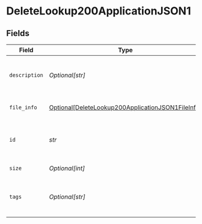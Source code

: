 # DeleteLookup200ApplicationJSON1


## Fields

| Field                                                                                                                   | Type                                                                                                                    | Required                                                                                                                | Description                                                                                                             |
| ----------------------------------------------------------------------------------------------------------------------- | ----------------------------------------------------------------------------------------------------------------------- | ----------------------------------------------------------------------------------------------------------------------- | ----------------------------------------------------------------------------------------------------------------------- |
| `description`                                                                                                           | *Optional[str]*                                                                                                         | :heavy_minus_sign:                                                                                                      | Brief description of this lookup. Optional.                                                                             |
| `file_info`                                                                                                             | [Optional[DeleteLookup200ApplicationJSON1FileInfo]](../../models/operations/deletelookup200applicationjson1fileinfo.md) | :heavy_minus_sign:                                                                                                      | Uploaded file information                                                                                               |
| `id`                                                                                                                    | *str*                                                                                                                   | :heavy_check_mark:                                                                                                      | Filename with the lookup table. Required.                                                                               |
| `size`                                                                                                                  | *Optional[int]*                                                                                                         | :heavy_minus_sign:                                                                                                      | File size. Optional.                                                                                                    |
| `tags`                                                                                                                  | *Optional[str]*                                                                                                         | :heavy_minus_sign:                                                                                                      | One or more tags related to this lookup. Optional.                                                                      |
